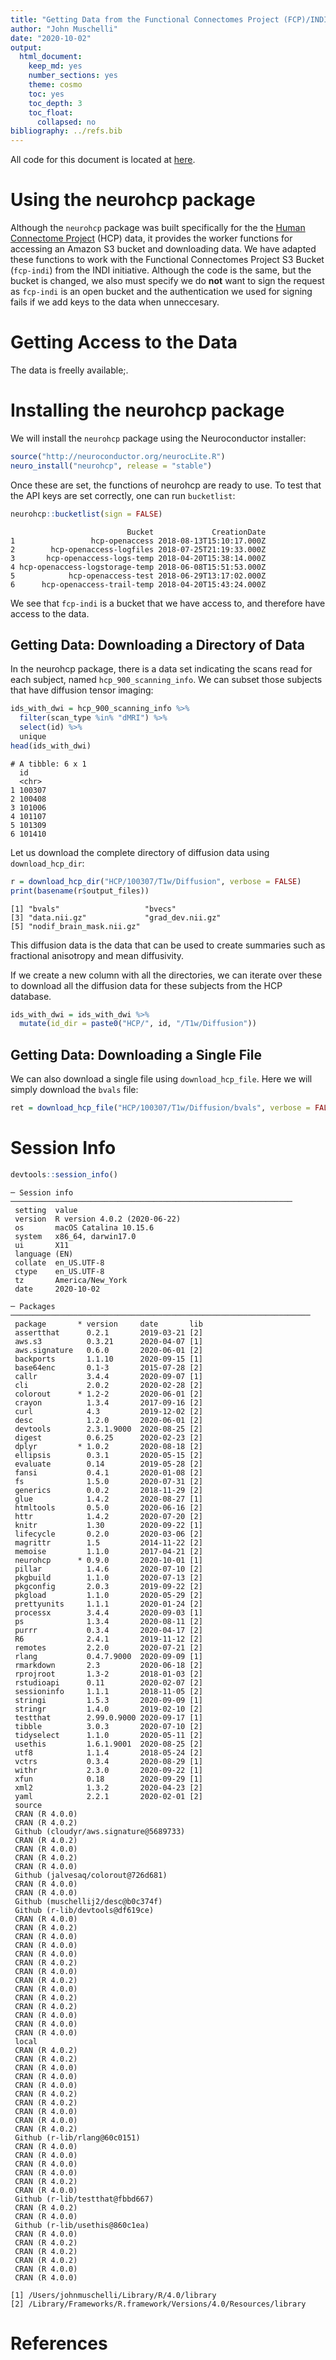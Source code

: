 ```yaml
---
title: "Getting Data from the Functional Connectomes Project (FCP)/INDI"
author: "John Muschelli"
date: "2020-10-02"
output:
  html_document:
    keep_md: yes
    number_sections: yes
    theme: cosmo
    toc: yes
    toc_depth: 3
    toc_float:
      collapsed: no
bibliography: ../refs.bib
---
```


All code for this document is located at [here](https://raw.githubusercontent.com/muschellij2/neuroc/master/fcp_indi/index.R).



# Using the neurohcp package

Although the `neurohcp` package was built specifically for the the [Human Connectome Project](https://www.humanconnectome.org/) (HCP) data, it provides the worker functions for accessing an Amazon S3 bucket and downloading data.  We have adapted these functions to work with the Functional Connectomes Project S3 Bucket (`fcp-indi`) from the INDI initiative.  Although the code is the same, but the bucket is changed, we also must specify we do **not** want to sign the request as `fcp-indi` is an open bucket and the authentication we used for signing fails if we add keys to the data when unneccesary.


# Getting Access to the Data

The data is freelly available;.

# Installing the neurohcp package

We will install the `neurohcp` package using the Neuroconductor installer:

```r
source("http://neuroconductor.org/neurocLite.R")
neuro_install("neurohcp", release = "stable")
```
Once these are set, the functions of neurohcp are ready to use.  To test that the API keys are set correctly, one can run `bucketlist`:


```r
neurohcp::bucketlist(sign = FALSE)
```


```
                          Bucket             CreationDate
1                 hcp-openaccess 2018-08-13T15:10:17.000Z
2        hcp-openaccess-logfiles 2018-07-25T21:19:33.000Z
3       hcp-openaccess-logs-temp 2018-04-20T15:38:14.000Z
4 hcp-openaccess-logstorage-temp 2018-06-08T15:51:53.000Z
5            hcp-openaccess-test 2018-06-29T13:17:02.000Z
6      hcp-openaccess-trail-temp 2018-04-20T15:43:24.000Z
```

We see that `fcp-indi` is a bucket that we have access to, and therefore have access to the data.











## Getting Data: Downloading a Directory of Data

In the neurohcp package, there is a data set indicating the scans read for each subject, named `hcp_900_scanning_info`.  We can subset those subjects that have diffusion tensor imaging:


```r
ids_with_dwi = hcp_900_scanning_info %>% 
  filter(scan_type %in% "dMRI") %>% 
  select(id) %>% 
  unique
head(ids_with_dwi)
```

```
# A tibble: 6 x 1
  id    
  <chr> 
1 100307
2 100408
3 101006
4 101107
5 101309
6 101410
```

Let us download the complete directory of diffusion data using `download_hcp_dir`:

```r
r = download_hcp_dir("HCP/100307/T1w/Diffusion", verbose = FALSE)
print(basename(r$output_files))
```

```
[1] "bvals"                   "bvecs"                  
[3] "data.nii.gz"             "grad_dev.nii.gz"        
[5] "nodif_brain_mask.nii.gz"
```
This diffusion data is the data that can be used to create summaries such as fractional anisotropy and mean diffusivity.  

If we create a new column with all the directories, we can iterate over these to download all the diffusion data for these subjects from the HCP database.

```r
ids_with_dwi = ids_with_dwi %>% 
  mutate(id_dir = paste0("HCP/", id, "/T1w/Diffusion"))
```

## Getting Data: Downloading a Single File
We can also download a single file using `download_hcp_file`.  Here we will simply download the `bvals` file:


```r
ret = download_hcp_file("HCP/100307/T1w/Diffusion/bvals", verbose = FALSE)
```



# Session Info


```r
devtools::session_info()
```

```
─ Session info ───────────────────────────────────────────────────────────────
 setting  value                       
 version  R version 4.0.2 (2020-06-22)
 os       macOS Catalina 10.15.6      
 system   x86_64, darwin17.0          
 ui       X11                         
 language (EN)                        
 collate  en_US.UTF-8                 
 ctype    en_US.UTF-8                 
 tz       America/New_York            
 date     2020-10-02                  

─ Packages ───────────────────────────────────────────────────────────────────
 package       * version     date       lib
 assertthat      0.2.1       2019-03-21 [2]
 aws.s3          0.3.21      2020-04-07 [1]
 aws.signature   0.6.0       2020-06-01 [2]
 backports       1.1.10      2020-09-15 [1]
 base64enc       0.1-3       2015-07-28 [2]
 callr           3.4.4       2020-09-07 [1]
 cli             2.0.2       2020-02-28 [2]
 colorout      * 1.2-2       2020-06-01 [2]
 crayon          1.3.4       2017-09-16 [2]
 curl            4.3         2019-12-02 [2]
 desc            1.2.0       2020-06-01 [2]
 devtools        2.3.1.9000  2020-08-25 [2]
 digest          0.6.25      2020-02-23 [2]
 dplyr         * 1.0.2       2020-08-18 [2]
 ellipsis        0.3.1       2020-05-15 [2]
 evaluate        0.14        2019-05-28 [2]
 fansi           0.4.1       2020-01-08 [2]
 fs              1.5.0       2020-07-31 [2]
 generics        0.0.2       2018-11-29 [2]
 glue            1.4.2       2020-08-27 [1]
 htmltools       0.5.0       2020-06-16 [2]
 httr            1.4.2       2020-07-20 [2]
 knitr           1.30        2020-09-22 [1]
 lifecycle       0.2.0       2020-03-06 [2]
 magrittr        1.5         2014-11-22 [2]
 memoise         1.1.0       2017-04-21 [2]
 neurohcp      * 0.9.0       2020-10-01 [1]
 pillar          1.4.6       2020-07-10 [2]
 pkgbuild        1.1.0       2020-07-13 [2]
 pkgconfig       2.0.3       2019-09-22 [2]
 pkgload         1.1.0       2020-05-29 [2]
 prettyunits     1.1.1       2020-01-24 [2]
 processx        3.4.4       2020-09-03 [1]
 ps              1.3.4       2020-08-11 [2]
 purrr           0.3.4       2020-04-17 [2]
 R6              2.4.1       2019-11-12 [2]
 remotes         2.2.0       2020-07-21 [2]
 rlang           0.4.7.9000  2020-09-09 [1]
 rmarkdown       2.3         2020-06-18 [2]
 rprojroot       1.3-2       2018-01-03 [2]
 rstudioapi      0.11        2020-02-07 [2]
 sessioninfo     1.1.1       2018-11-05 [2]
 stringi         1.5.3       2020-09-09 [1]
 stringr         1.4.0       2019-02-10 [2]
 testthat        2.99.0.9000 2020-09-17 [1]
 tibble          3.0.3       2020-07-10 [2]
 tidyselect      1.1.0       2020-05-11 [2]
 usethis         1.6.1.9001  2020-08-25 [2]
 utf8            1.1.4       2018-05-24 [2]
 vctrs           0.3.4       2020-08-29 [1]
 withr           2.3.0       2020-09-22 [1]
 xfun            0.18        2020-09-29 [1]
 xml2            1.3.2       2020-04-23 [2]
 yaml            2.2.1       2020-02-01 [2]
 source                                
 CRAN (R 4.0.0)                        
 CRAN (R 4.0.2)                        
 Github (cloudyr/aws.signature@5689733)
 CRAN (R 4.0.2)                        
 CRAN (R 4.0.0)                        
 CRAN (R 4.0.2)                        
 CRAN (R 4.0.0)                        
 Github (jalvesaq/colorout@726d681)    
 CRAN (R 4.0.0)                        
 CRAN (R 4.0.0)                        
 Github (muschellij2/desc@b0c374f)     
 Github (r-lib/devtools@df619ce)       
 CRAN (R 4.0.0)                        
 CRAN (R 4.0.2)                        
 CRAN (R 4.0.0)                        
 CRAN (R 4.0.0)                        
 CRAN (R 4.0.0)                        
 CRAN (R 4.0.2)                        
 CRAN (R 4.0.0)                        
 CRAN (R 4.0.2)                        
 CRAN (R 4.0.0)                        
 CRAN (R 4.0.2)                        
 CRAN (R 4.0.2)                        
 CRAN (R 4.0.0)                        
 CRAN (R 4.0.0)                        
 CRAN (R 4.0.0)                        
 local                                 
 CRAN (R 4.0.2)                        
 CRAN (R 4.0.2)                        
 CRAN (R 4.0.0)                        
 CRAN (R 4.0.0)                        
 CRAN (R 4.0.0)                        
 CRAN (R 4.0.2)                        
 CRAN (R 4.0.2)                        
 CRAN (R 4.0.0)                        
 CRAN (R 4.0.0)                        
 CRAN (R 4.0.2)                        
 Github (r-lib/rlang@60c0151)          
 CRAN (R 4.0.0)                        
 CRAN (R 4.0.0)                        
 CRAN (R 4.0.0)                        
 CRAN (R 4.0.0)                        
 CRAN (R 4.0.2)                        
 CRAN (R 4.0.0)                        
 Github (r-lib/testthat@fbbd667)       
 CRAN (R 4.0.2)                        
 CRAN (R 4.0.0)                        
 Github (r-lib/usethis@860c1ea)        
 CRAN (R 4.0.0)                        
 CRAN (R 4.0.2)                        
 CRAN (R 4.0.2)                        
 CRAN (R 4.0.2)                        
 CRAN (R 4.0.0)                        
 CRAN (R 4.0.0)                        

[1] /Users/johnmuschelli/Library/R/4.0/library
[2] /Library/Frameworks/R.framework/Versions/4.0/Resources/library
```

# References
